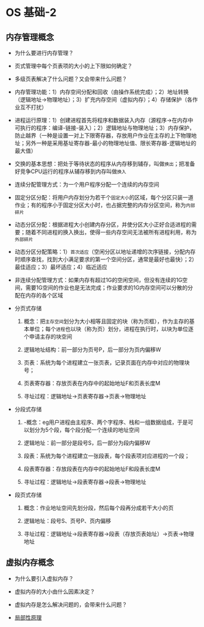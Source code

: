 # OS 基础-2

## 内存管理概念

- 为什么要进行内存管理？

- 页式管理中每个页表项的大小的上下限如何确定？

- 多级页表解决了什么问题？又会带来什么问题？

- 内存管理功能：1）内存空间分配和回收（由操作系统完成）；2）地址转换（逻辑地址->物理地址）；3）扩充内存空间（虚拟内存）；4）存储保护（各作业互不打扰）

- 进程运行原理：1）创建进程首先将程序和数据装入内存（源程序->在内存中可执行的程序：编译-链接-装入）；2）逻辑地址与物理地址；3）内存保护，防止越界（一种是设置一对上下限寄存器，存放用户作业在主存的上下物理地址；另外一种是采用基址寄存器-最小的物理地址值、限长寄存器-逻辑地址的最大值）

- 交换的基本思想：把处于等待状态的程序从内存移到辅存，叫做`换出`；把准备好竞争CPU运行的程序从辅存移到内存叫做`换入`

- 连续分配管理方式：为一个用户程序分配一个连续的内存空间

- 固定分区分配：将用户内存划分为若干个`固定大小`的区域，每个分区只装一道作业；有的程序小于固定分区大小时，也占据完整的内存分区空间，称为`内部碎片`

- 动态分区分配：根据进程大小创建内存分区，并使分区大小正好合适进程的需要；随着不同进程的换入换出，使得一些内存空间无法被所有进程利用，称为`外部碎片`

- 动态分区分配策略：1）`首次适应`（空闲分区以地址递增的次序链接，分配内存时顺序查找，找到大小满足要求的第一个空间分区，通常是最好也最快）；2）最佳适应；3）最坏适应；4）临近适应

- 非连续分配管理方式：如果内存有超过1G的空闲空间，但没有连续的1G空间，需要1G空间的作业也是无法完成；作业要求的1G内存空间可以分散的分配在内存的各个区域

- 分页式存储

	1. 概念：把`主存空间`划分为大小相等且固定的块（称为页框），作为主存的基本单位；每个`进程`也以块（称为页）划分，进程在执行时，以块为单位逐个申请主存的块空间

	2. 逻辑地址结构：前一部分为页号P，后一部分为页内偏移W

	3. 页表：系统为每个进程建立一张页表，记录页面在内存中对应的物理块号；

	4. 页表寄存器：存放页表在内存中的起始地址F和页表长度M

	5. 寻址过程：逻辑地址->页表寄存器->页表->物理地址

- 分段式存储

	1. -概念：eg用户进程由主程序、两个字程序、栈和一组数据组成，于是可以划分为5个段，每个段分配一个连续的地址空间
	
	2. 逻辑地址：前一部分是段号S，后一部分为段内偏移W

	3. 段表：系统为每个进程建立一张段表，每个段表项对应进程的一个段；

	4. 段表寄存器：存放段表在内存中的起始地址F和段表长度M

	5. 寻址过程：逻辑地址->段表寄存器->段表->物理地址

- 段页式存储

	1. 概念：作业地址空间先划分段，然后每个段再分成若干大小的页

	2. 逻辑地址：段号S、页号P、页内偏移

	3. 寻址过程：逻辑地址->段表寄存器->段表（存放页表始址）->页表->物理地址

## 虚拟内存概念

- 为什么要引入虚拟内存？

- 虚拟内存的大小由什么因素决定？

- 虚拟内存是怎么解决问题的，会带来什么问题？

- [局部性原理](https://baike.baidu.com/item/%E5%B1%80%E9%83%A8%E6%80%A7%E5%8E%9F%E7%90%86)






